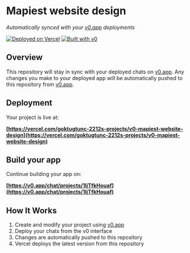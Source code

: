 # Mapiest website design

*Automatically synced with your [v0.app](https://v0.app) deployments*

[![Deployed on Vercel](https://img.shields.io/badge/Deployed%20on-Vercel-black?style=for-the-badge&logo=vercel)](https://vercel.com/goktugtunc-2212s-projects/v0-mapiest-website-design)
[![Built with v0](https://img.shields.io/badge/Built%20with-v0.app-black?style=for-the-badge)](https://v0.app/chat/projects/1IjTfkHouaf)

## Overview

This repository will stay in sync with your deployed chats on [v0.app](https://v0.app).
Any changes you make to your deployed app will be automatically pushed to this repository from [v0.app](https://v0.app).

## Deployment

Your project is live at:

**[https://vercel.com/goktugtunc-2212s-projects/v0-mapiest-website-design](https://vercel.com/goktugtunc-2212s-projects/v0-mapiest-website-design)**

## Build your app

Continue building your app on:

**[https://v0.app/chat/projects/1IjTfkHouaf](https://v0.app/chat/projects/1IjTfkHouaf)**

## How It Works

1. Create and modify your project using [v0.app](https://v0.app)
2. Deploy your chats from the v0 interface
3. Changes are automatically pushed to this repository
4. Vercel deploys the latest version from this repository
